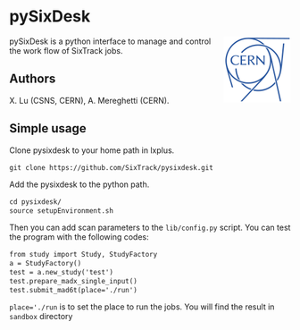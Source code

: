 # pySixDesk

<img src="CERN-logo.png" align="right">

pySixDesk is a python interface to manage and control the work flow of SixTrack jobs.

## Authors

X.&nbsp;Lu (CSNS, CERN),
A.&nbsp;Mereghetti (CERN).

## Simple usage

Clone pysixdesk to your home path in lxplus.
```shell
git clone https://github.com/SixTrack/pysixdesk.git
```
Add the pysixdesk to the python path.
```shell
cd pysixdesk/
source setupEnvironment.sh
```

Then you can add scan parameters to the ```lib/config.py``` script.
You can test the program with the following codes: 

```shell
from study import Study, StudyFactory
a = StudyFactory()
test = a.new_study('test')
test.prepare_madx_single_input()
test.submit_mad6t(place='./run')
```
```place='./run``` is to set the place to run the jobs.
You will find the result in ```sandbox``` directory

